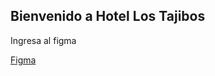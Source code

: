 ## Bienvenido a Hotel Los Tajibos


Ingresa al figma

[Figma](https://www.figma.com/design/ffhyCRVGW5JVTMKNgEqRmP/Hotel---Los-Tajibos?node-id=1-9&node-type=frame&t=imnhQvoq8vz18GOg-0)
